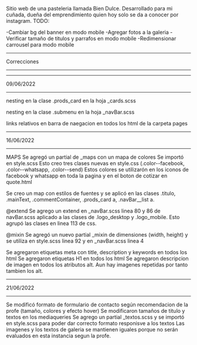 Sitio web de una pasteleria llamada Bien Dulce.
Desarrollado para mi cuñada, dueña del emprendimiento quien hoy solo se da a conocer por instagram.
TODO:

-Cambiar bg del banner en modo mobile
-Agregar fotos a la galeria
-Verificar tamaño de titulos y parrafos en modo mobile
-Redimensionar carrousel para modo mobile

********************************************
Correcciones
********************************************

************************************************
09/06/2022
************************************************

nesting en la clase .prods_card en la hoja _cards.scss

nesting en la clase .submenu en la hoja _navBar.scss

links relativos en barra de naegacion en todos los html de la carpeta pages

**************************************************
16/06/2022
**************************************************
MAPS
Se agregó un partial de _maps con un mapa de colores
Se importó en style.scss
Esto creo tres clases nuevas en style.css (.color--facebook, .color--whatsapp, .color--send)
Estos colores se utilizarón en los iconos de facebook y whatsapp en toda la pagina y en el boton de cotizar en quote.html

Se creo un map con estilos de fuentes y se aplicó en las clases .titulo, .mainText, .commentContainer, .prods_card a, .navBar__list a.

@extend
Se agrego un extend en _navBar.scss linea 80 y 86 de navBar.scss aplicado a las clases de .logo_desktop y .logo_mobile. Esto agrupó las clases en linea 113 de css.

@mixin
Se agregó un nuevo partial _mixin de dimensiones (width, height) y se utiliza en style.scss linea 92 y en _navBar.scss linea 4

Se agregaron etiquetas meta con title, description y keywords en todos los html
Se agregaron etiquetas H1 en todos los html
Se agregaron descripcion de imagen en todos los atributos alt. Aun hay imagenes repetidas por tanto tambien los alt.


*********************************************************************
21/06/2022
*********************************************************************
Se modificó formato de formulario de contacto según recomendacion de la profe (tamaño, colores y efecto hover)
Se modificaron tamaños de titulo y textos en los mediaqueries
Se agrego un partial _textos.scss y se importó en style.scss para poder dar correcto formato responisve a los textos
Las imagenes y los textos de galeria se mantienen iguales porque no serán evaluados en esta instancia segun la profe.
